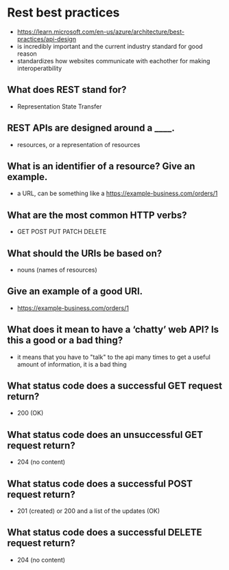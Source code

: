 # Rest best practices
- https://learn.microsoft.com/en-us/azure/architecture/best-practices/api-design
- is incredibly important and the current industry standard for good reason
- standardizes how websites communicate with eachother for making interoperatbility 
## What does REST stand for?
- Representation State Transfer 
## REST APIs are designed around a ____.
- resources, or a representation of resources
## What is an identifier of a resource? Give an example.
- a URL, can be something like a https://example-business.com/orders/1 
## What are the most common HTTP verbs?
- GET POST PUT PATCH DELETE 
## What should the URIs be based on?
- nouns (names of resources)
## Give an example of a good URI.
- https://example-business.com/orders/1
## What does it mean to have a ‘chatty’ web API? Is this a good or a bad thing?
- it means that you have to "talk" to the api many times to get a useful amount of information, it is a bad thing
## What status code does a successful GET request return?
- 200 (OK)
## What status code does an unsuccessful GET request return?
- 204 (no content)
## What status code does a successful POST request return?
- 201 (created) or 200 and a list of the updates (OK) 
## What status code does a successful DELETE request return?
- 204 (no content) 
